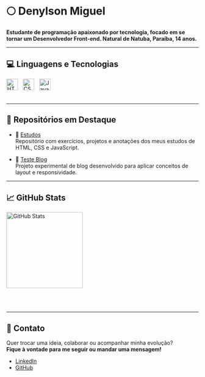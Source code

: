 # 🌕 Denylson Miguel

**Estudante de programação apaixonado por tecnologia, focado em se tornar um Desenvolvedor Front-end. Natural de Natuba, Paraíba, 14 anos.**

---

## 💻 Linguagens e Tecnologias

<div>
<img 
    align="left" 
    alt="HTML"
    title="HTML" 
    width="30px" 
    style="padding-right: 10px;" 
    src="https://cdn.jsdelivr.net/gh/devicons/devicon@latest/icons/html5/html5-original.svg" 
/>
<img 
    align="left" 
    alt="CSS" 
    title="CSS"
    width="30px" 
    style="padding-right: 10px;" 
    src="https://cdn.jsdelivr.net/gh/devicons/devicon@latest/icons/css3/css3-original.svg" 
/>
<img 
    align="left" 
    alt="JavaScript" 
    title="JavaScript"
    width="30px" 
    style="padding-right: 10px;" 
    src="https://cdn.jsdelivr.net/gh/devicons/devicon@latest/icons/javascript/javascript-original.svg" 
/>
</div>

<br><br><br>

---

## 📂 Repositórios em Destaque

- 📘 [Estudos](https://github.com/DenylsonMiguel/estudos)  
  Repositório com exercícios, projetos e anotações dos meus estudos de HTML, CSS e JavaScript.

- 🧪 [Teste Blog](https://github.com/DenylsonMiguel/teste-blog)  
  Projeto experimental de blog desenvolvido para aplicar conceitos de layout e responsividade.

---

## 📈 GitHub Stats

<img 
    alt="GitHub Stats" 
    height="200" 
    src="https://github-readme-stats.vercel.app/api/top-langs/?username=DenylsonMiguel&theme=tokyonight&layout=compact&custom_title=Tecnologias&langs_count=3" 
/>

<br><br>

---

## 🤝 Contato

Quer trocar uma ideia, colaborar ou acompanhar minha evolução?  
**Fique à vontade para me seguir ou mandar uma mensagem!**  

- [LinkedIn](https://www.linkedin.com/in/denylson-miguel-gervasio-pereira-13148836b/)  
- [GitHub](https://github.com/DenylsonMiguel)
